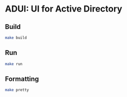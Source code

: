 # ADUI: UI for Active Directory

## Build
```sh
make build
```

## Run
```sh
make run
```

## Formatting
```sh
make pretty
```
